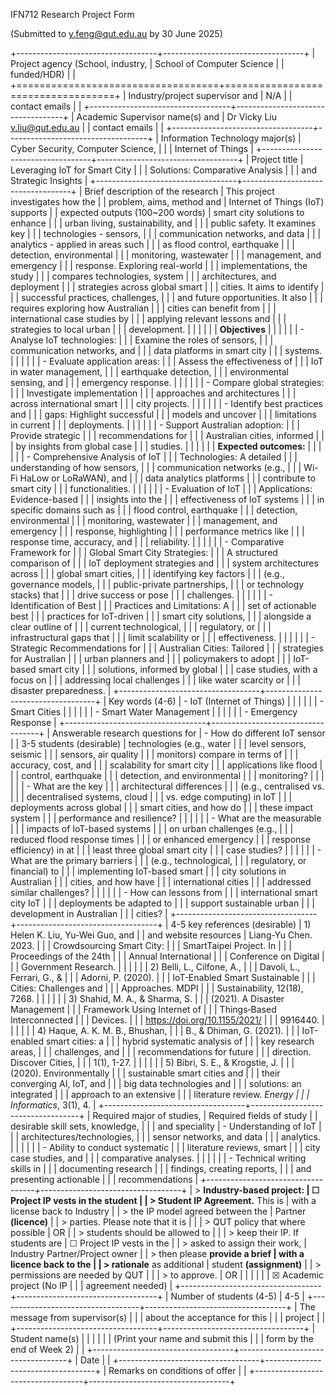 IFN712 Research Project Form

(Submitted to <y.feng@qut.edu.au> by 30 June 2025)

+-----------------------------------+-----------------------------------+
| Project agency (School, industry, | School of Computer Science        |
| funded/HDR)                       |                                   |
+===================================+===================================+
| Industry/project supervisor and   | N/A                               |
| contact emails                    |                                   |
+-----------------------------------+-----------------------------------+
| Academic Supervisor name(s) and   | Dr Vicky Liu <v.liu@qut.edu.au>   |
| contact emails                    |                                   |
+-----------------------------------+-----------------------------------+
| Information Technology major(s)   | Cyber Security, Computer Science, |
|                                   | Internet of Things                |
+-----------------------------------+-----------------------------------+
| Project title                     | Leveraging IoT for Smart City     |
|                                   | Solutions: Comparative Analysis   |
|                                   | and Strategic Insights            |
+-----------------------------------+-----------------------------------+
| Brief description of the research | This project investigates how the |
| problem, aims, method and         | Internet of Things (IoT) supports |
| expected outputs (100\~200 words) | smart city solutions to enhance   |
|                                   | urban living, sustainability, and |
|                                   | public safety. It examines key    |
|                                   | technologies - sensors,           |
|                                   | communication networks, and data  |
|                                   | analytics - applied in areas such |
|                                   | as flood control, earthquake      |
|                                   | detection, environmental          |
|                                   | monitoring, wastewater            |
|                                   | management, and emergency         |
|                                   | response. Exploring real-world    |
|                                   | implementations, the study        |
|                                   | compares technologies, system     |
|                                   | architectures, and deployment     |
|                                   | strategies across global smart    |
|                                   | cities. It aims to identify       |
|                                   | successful practices, challenges, |
|                                   | and future opportunities. It also |
|                                   | requires exploring how Australian |
|                                   | cities can benefit from           |
|                                   | international case studies by     |
|                                   | applying relevant lessons and     |
|                                   | strategies to local urban         |
|                                   | development.                      |
|                                   |                                   |
|                                   | **Objectives**                    |
|                                   |                                   |
|                                   | -   Analyse IoT technologies:     |
|                                   |     Examine the roles of sensors, |
|                                   |     communication networks, and   |
|                                   |     data platforms in smart city  |
|                                   |     systems.                      |
|                                   |                                   |
|                                   | -   Evaluate application areas:   |
|                                   |     Assess the effectiveness of   |
|                                   |     IoT in water management,      |
|                                   |     earthquake detection,         |
|                                   |     environmental sensing, and    |
|                                   |     emergency response.           |
|                                   |                                   |
|                                   | -   Compare global strategies:    |
|                                   |     Investigate implementation    |
|                                   |     approaches and architectures  |
|                                   |     across international smart    |
|                                   |     city projects.                |
|                                   |                                   |
|                                   | -   Identify best practices and   |
|                                   |     gaps: Highlight successful    |
|                                   |     models and uncover            |
|                                   |     limitations in current        |
|                                   |     deployments.                  |
|                                   |                                   |
|                                   | -   Support Australian adoption:  |
|                                   |     Provide strategic             |
|                                   |     recommendations for           |
|                                   |     Australian cities, informed   |
|                                   |     by insights from global case  |
|                                   |     studies.                      |
|                                   |                                   |
|                                   | **Expected outcomes:**            |
|                                   |                                   |
|                                   | -   Comprehensive Analysis of IoT |
|                                   |     Technologies: A detailed      |
|                                   |     understanding of how sensors, |
|                                   |     communication networks (e.g., |
|                                   |     Wi-Fi HaLow or LoRaWAN), and  |
|                                   |     data analytics platforms      |
|                                   |     contribute to smart city      |
|                                   |     functionalities.              |
|                                   |                                   |
|                                   | -   Evaluation of IoT             |
|                                   |     Applications: Evidence-based  |
|                                   |     insights into the             |
|                                   |     effectiveness of IoT systems  |
|                                   |     in specific domains such as   |
|                                   |     flood control, earthquake     |
|                                   |     detection, environmental      |
|                                   |     monitoring, wastewater        |
|                                   |     management, and emergency     |
|                                   |     response, highlighting        |
|                                   |     performance metrics like      |
|                                   |     response time, accuracy, and  |
|                                   |     reliability.                  |
|                                   |                                   |
|                                   | -   Comparative Framework for     |
|                                   |     Global Smart City Strategies: |
|                                   |     A structured comparison of    |
|                                   |     IoT deployment strategies and |
|                                   |     system architectures across   |
|                                   |     global smart cities,          |
|                                   |     identifying key factors       |
|                                   |     (e.g., governance models,     |
|                                   |     public-private partnerships,  |
|                                   |     or technology stacks) that    |
|                                   |     drive success or pose         |
|                                   |     challenges.                   |
|                                   |                                   |
|                                   | -   Identification of Best        |
|                                   |     Practices and Limitations: A  |
|                                   |     set of actionable best        |
|                                   |     practices for IoT-driven      |
|                                   |     smart city solutions,         |
|                                   |     alongside a clear outline of  |
|                                   |     current technological,        |
|                                   |     regulatory, or                |
|                                   |     infrastructural gaps that     |
|                                   |     limit scalability or          |
|                                   |     effectiveness.                |
|                                   |                                   |
|                                   | -   Strategic Recommendations for |
|                                   |     Australian Cities: Tailored   |
|                                   |     strategies for Australian     |
|                                   |     urban planners and            |
|                                   |     policymakers to adopt         |
|                                   |     IoT-based smart city          |
|                                   |     solutions, informed by global |
|                                   |     case studies, with a focus on |
|                                   |     addressing local challenges   |
|                                   |     like water scarcity or        |
|                                   |     disaster preparedness.        |
+-----------------------------------+-----------------------------------+
| Key words (4-6)                   | -   IoT (Internet of Things)      |
|                                   |                                   |
|                                   | -   Smart Cities                  |
|                                   |                                   |
|                                   | -   Smart Water Management        |
|                                   |                                   |
|                                   | -   Emergency Response            |
+-----------------------------------+-----------------------------------+
| Answerable research questions for | -   How do different IoT sensor   |
| 3-5 students (desirable)          |     technologies (e.g., water     |
|                                   |     level sensors, seismic        |
|                                   |     sensors, air quality          |
|                                   |     monitors) compare in terms of |
|                                   |     accuracy, cost, and           |
|                                   |     scalability for smart city    |
|                                   |     applications like flood       |
|                                   |     control, earthquake           |
|                                   |     detection, and environmental  |
|                                   |     monitoring?                   |
|                                   |                                   |
|                                   | -   What are the key              |
|                                   |     architectural differences     |
|                                   |     (e.g., centralised vs.        |
|                                   |     decentralised systems, cloud  |
|                                   |     vs. edge computing) in IoT    |
|                                   |     deployments across global     |
|                                   |     smart cities, and how do      |
|                                   |     these impact system           |
|                                   |     performance and resilience?   |
|                                   |                                   |
|                                   | -   What are the measurable       |
|                                   |     impacts of IoT-based systems  |
|                                   |     on urban challenges (e.g.,    |
|                                   |     reduced flood response times  |
|                                   |     or enhanced emergency         |
|                                   |     response efficiency) in at    |
|                                   |     least three global smart city |
|                                   |     case studies?                 |
|                                   |                                   |
|                                   | -   What are the primary barriers |
|                                   |     (e.g., technological,         |
|                                   |     regulatory, or financial) to  |
|                                   |     implementing IoT-based smart  |
|                                   |     city solutions in Australian  |
|                                   |     cities, and how have          |
|                                   |     international cities          |
|                                   |     addressed similar challenges? |
|                                   |                                   |
|                                   | -   How can lessons from          |
|                                   |     international smart city IoT  |
|                                   |     deployments be adapted to     |
|                                   |     support sustainable urban     |
|                                   |     development in Australian     |
|                                   |     cities?                       |
+-----------------------------------+-----------------------------------+
| 4-5 key references (desirable)    | 1)  Helen K. Liu, Yu-Wei Guo, and |
| and website resources             |     Liang-Yu Chen. 2023.          |
|                                   |     Crowdsourcing Smart City:     |
|                                   |     SmartTaipei Project. In       |
|                                   |     Proceedings of the 24th       |
|                                   |     Annual International          |
|                                   |     Conference on Digital         |
|                                   |     Government Research.          |
|                                   |                                   |
|                                   | 2)  Belli, L., Cilfone, A.,       |
|                                   |     Davoli, L., Ferrari, G., &    |
|                                   |     Adorni, P. (2020).            |
|                                   |     IoT-Enabled Smart Sustainable |
|                                   |     Cities: Challenges and        |
|                                   |     Approaches. MDPI              |
|                                   |     Sustainability, 12(18), 7268. |
|                                   |                                   |
|                                   | 3)  Shahid, M. A., & Sharma, S.   |
|                                   |     (2021). A Disaster Management |
|                                   |     Framework Using Internet of   |
|                                   |     Things‐Based Interconnected   |
|                                   |     Devices.                      |
|                                   |     https://doi.org/10.1155/2021/ |
|                                   | 9916440.                          |
|                                   |                                   |
|                                   | 4)  Haque, A. K. M. B., Bhushan,  |
|                                   |     B., & Dhiman, G. (2021).      |
|                                   |     IoT-enabled smart cities: a   |
|                                   |     hybrid systematic analysis of |
|                                   |     key research areas,           |
|                                   |     challenges, and               |
|                                   |     recommendations for future    |
|                                   |     direction. Discover Cities,   |
|                                   |     1(1), 1-27.                   |
|                                   |                                   |
|                                   | 5)  Bibri, S. E., & Krogstie, J.  |
|                                   |     (2020). Environmentally       |
|                                   |     sustainable smart cities and  |
|                                   |     their converging AI, IoT, and |
|                                   |     big data technologies and     |
|                                   |     solutions: an integrated      |
|                                   |     approach to an extensive      |
|                                   |     literature review. *Energy    |
|                                   |     Informatics*, 3(1), 4.        |
+-----------------------------------+-----------------------------------+
| Required major of studies,        | Required fields of study          |
| desirable skill sets, knowledge,  |                                   |
| and speciality                    | -   Understanding of IoT          |
|                                   |     architectures/technologies,   |
|                                   |     sensor networks, and data     |
|                                   |     analytics.                    |
|                                   |                                   |
|                                   | -   Ability to conduct systematic |
|                                   |     literature reviews, smart     |
|                                   |     city case studies, and        |
|                                   |     comparative analyses.         |
|                                   |                                   |
|                                   | -   Technical writing skills in   |
|                                   |     documenting research          |
|                                   |     findings, creating reports,   |
|                                   |     and presenting actionable     |
|                                   |     recommendations               |
+-----------------------------------+-----------------------------------+
| > **Industry-based project:       | ☐ Project IP vests in the student |
| > Student IP Agreement.** This is | with a license back to Industry   |
| > the IP model agreed between the | Partner **(licence)**             |
| > parties. Please note that it is |                                   |
| > QUT policy that where possible  | OR                                |
| > students should be allowed to   |                                   |
| > keep their IP. If students are  | ☐ Project IP vests in the         |
| > asked to assign their work,     | Industry Partner/Project owner    |
| > then please **provide a brief   | with a licence back to the        |
| > rationale** as additional       | student **(assignment)**          |
| > permissions are needed by QUT   |                                   |
| > to approve.                     | OR                                |
|                                   |                                   |
|                                   | ☒ Academic project (No IP         |
|                                   | agreement needed)                 |
+-----------------------------------+-----------------------------------+
| Number of students (4-5)          | 4-5                               |
+-----------------------------------+-----------------------------------+
| The message from supervisor(s)    |                                   |
| about the acceptance for this     |                                   |
| project                           |                                   |
+-----------------------------------+-----------------------------------+
| Student name(s)                   |                                   |
|                                   |                                   |
| (Print your name and submit this  |                                   |
| form by the end of Week 2)        |                                   |
+-----------------------------------+-----------------------------------+
| Date                              |                                   |
+-----------------------------------+-----------------------------------+
| Remarks on conditions of offer    |                                   |
+-----------------------------------+-----------------------------------+
